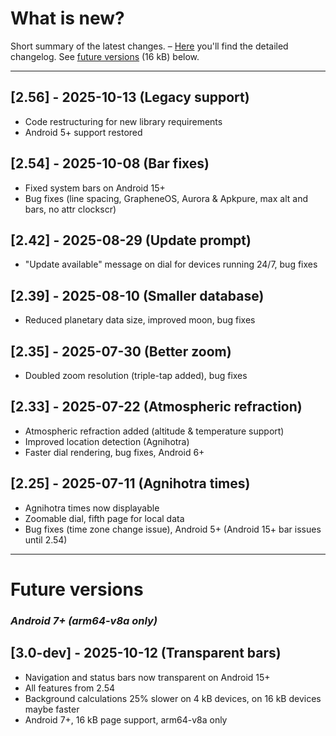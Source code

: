 # What is new?
Short summary of the latest changes. – [Here](./CHANGELOG.md) you'll find the detailed changelog. See [future versions](#future) (16 kB) below.

---

## [2.56] - 2025-10-13 (Legacy support)

- Code restructuring for new library requirements
- Android 5+ support restored

## [2.54] - 2025-10-08 (Bar fixes)

- Fixed system bars on Android 15+
- Bug fixes (line spacing, GrapheneOS, Aurora & Apkpure, max alt and bars, no attr clockscr)

## [2.42] - 2025-08-29 (Update prompt) 

- "Update available" message on dial for devices running 24/7, bug fixes
  
## [2.39] - 2025-08-10 (Smaller database) 

- Reduced planetary data size, improved moon, bug fixes 
  
## [2.35] - 2025-07-30 (Better zoom)

- Doubled zoom resolution (triple-tap added), bug fixes
  
## [2.33] - 2025-07-22 (Atmospheric refraction)

- Atmospheric refraction added (altitude & temperature support)
- Improved location detection (Agnihotra)
- Faster dial rendering, bug fixes, Android 6+

## [2.25] - 2025-07-11 (Agnihotra times)

- Agnihotra times now displayable
- Zoomable dial, fifth page for local data
- Bug fixes (time zone change issue), Android 5+ (Android 15+ bar issues until 2.54)

<!-- > ## [2.21] - 2025-07-04 (Chinese language)
> 
> - Chinese language added
> - Api 35 upgrade (Android 15+ bar issues until 2.54)
> - Bug fixes(!) (unknown language error)
> 
> ## [2.18] - 2025-06-29 (Telescope design)
> 
> - Telescope design added, French language added, bug fixes
> 
> ## [2.15] - 2025-06-24 (Initial release)
> 
> - Initial Android release (on Play Store) with German, English and Spanish, Android 5+ (unknown language issue(!) until 2.21)-->

---

<a name="future"></a>
# Future versions

### *Android 7+ (arm64-v8a only)*

## [3.0-dev] - 2025-10-12 (Transparent bars) 
- Navigation and status bars now transparent on Android 15+
- All features from 2.54
- Background calculations 25% slower on 4 kB devices, on 16 kB devices maybe faster
- Android 7+, 16 kB page support, arm64-v8a only








